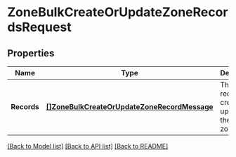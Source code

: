 # ZoneBulkCreateOrUpdateZoneRecordsRequest

## Properties

Name | Type | Description | Notes
------------ | ------------- | ------------- | -------------
**Records** | [**[]ZoneBulkCreateOrUpdateZoneRecordMessage**](zoneBulkCreateOrUpdateZoneRecordMessage.md) | The records to create or update in the DNS zone | [optional] 

[[Back to Model list]](../README.md#documentation-for-models) [[Back to API list]](../README.md#documentation-for-api-endpoints) [[Back to README]](../README.md)


